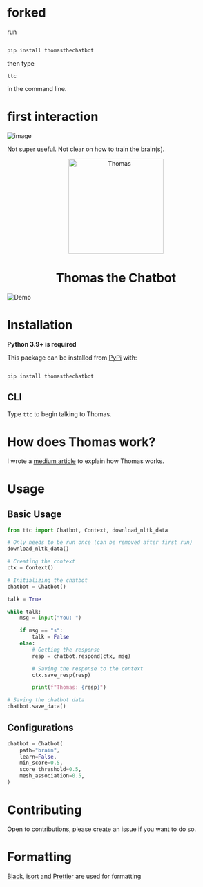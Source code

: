 # forked

run

```

pip install thomasthechatbot

```
then type
```
ttc
```
in the command line.

# first interaction
![image](https://user-images.githubusercontent.com/640846/201272702-ad6bc058-6569-407a-b71d-a91d99a14227.png)

Not super useful. Not clear on how to train the brain(s).

<div align="center">
    <img src="https://i.imgur.com/hA9YF2s.png" alt="Thomas" width="220" height="220">
    <h1>Thomas the Chatbot</h1>
</div>

![Demo](https://i.imgur.com/Jet4UGh.gif)

# Installation

**Python 3.9+ is required**

This package can be installed from [PyPi](https://pypi.org/project/thomasthechatbot/) with:

```

pip install thomasthechatbot

```

## CLI

Type `ttc` to begin talking to Thomas.

# How does Thomas work?

I wrote a [medium article](https://medium.com/@principle105/creating-a-python-chatbot-that-learns-as-you-speak-to-it-60b305d8f68f) to explain how Thomas works.

# Usage

## Basic Usage

```py
from ttc import Chatbot, Context, download_nltk_data

# Only needs to be run once (can be removed after first run)
download_nltk_data()

# Creating the context
ctx = Context()

# Initializing the chatbot
chatbot = Chatbot()

talk = True

while talk:
    msg = input("You: ")

    if msg == "s":
        talk = False
    else:
        # Getting the response
        resp = chatbot.respond(ctx, msg)

        # Saving the response to the context
        ctx.save_resp(resp)

        print(f"Thomas: {resp}")

# Saving the chatbot data
chatbot.save_data()
```

## Configurations

```py
chatbot = Chatbot(
    path="brain",
    learn=False,
    min_score=0.5,
    score_threshold=0.5,
    mesh_association=0.5,
)
```

# Contributing

Open to contributions, please create an issue if you want to do so.

# Formatting

[Black](https://github.com/psf/black), [isort](https://github.com/PyCQA/isort) and [Prettier](https://prettier.io/) are used for formatting
